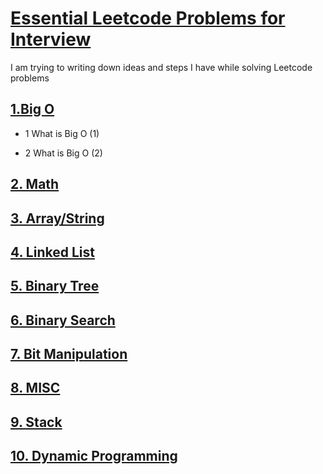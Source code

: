 # [Essential Leetcode Problems for Interview](https://nikeasyanzi.gitbooks.io/essential-leetcode-problems-for-interview/content/)

I am trying to writing down ideas and steps I have while solving Leetcode problems

## [1.Big O](/bigO.md)

* 1 What is Big O \(1\)

* 2 What is Big O \(2\)

## [2. Math](/math.md)

## [3. Array/String](arraystring.md)

## [4. Linked List](/LinkedList.md)

## [5. Binary Tree](/binaryTree.md)

## [6. Binary Search](/binarysearch.md)

## [7. Bit Manipulation](/bit-manipulation.md)

## [8. MISC](/misc.md)

## [9. Stack](/stack.md)

## [10. Dynamic Programming](/dynamic-programming.md)



